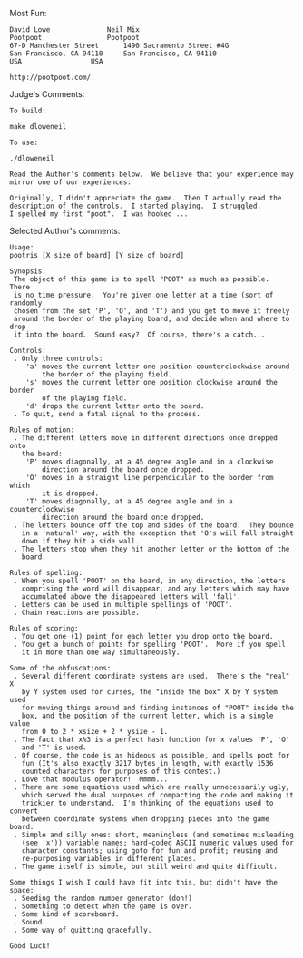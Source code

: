 Most Fun:

    David Lowe				Neil Mix
    Pootpoot				Pootpoot
    67-D Manchester Street		1490 Sacramento Street #4G
    San Francisco, CA 94110		San Francisco, CA 94110
    USA					USA

    http://pootpoot.com/


Judge's Comments:

    To build:

	make dloweneil

    To use:

	./dloweneil

    Read the Author's comments below.  We believe that your experience may
    mirror one of our experiences:

	Originally, I didn't appreciate the game.  Then I actually read the
	description of the controls.  I started playing.  I struggled.
	I spelled my first "poot".  I was hooked ...


Selected Author's comments:

    Usage:
	pootris [X size of board] [Y size of board]

    Synopsis:
     The object of this game is to spell "POOT" as much as possible.  There
     is no time pressure.  You're given one letter at a time (sort of randomly
     chosen from the set 'P', 'O', and 'T') and you get to move it freely
     around the border of the playing board, and decide when and where to drop
     it into the board.  Sound easy?  Of course, there's a catch...

    Controls:
     . Only three controls:
        'a' moves the current letter one position counterclockwise around
            the border of the playing field.
        's' moves the current letter one position clockwise around the border
            of the playing field.
        'd' drops the current letter onto the board.
     . To quit, send a fatal signal to the process.

    Rules of motion:
     . The different letters move in different directions once dropped onto
       the board:
        'P' moves diagonally, at a 45 degree angle and in a clockwise
            direction around the board once dropped.
        'O' moves in a straight line perpendicular to the border from which
            it is dropped.
        'T' moves diagonally, at a 45 degree angle and in a counterclockwise
            direction around the board once dropped.
     . The letters bounce off the top and sides of the board.  They bounce
       in a 'natural' way, with the exception that 'O's will fall straight
       down if they hit a side wall.
     . The letters stop when they hit another letter or the bottom of the
       board.

    Rules of spelling:
     . When you spell 'POOT' on the board, in any direction, the letters
       comprising the word will disappear, and any letters which may have
       accumulated above the disappeared letters will 'fall'.
     . Letters can be used in multiple spellings of 'POOT'.
     . Chain reactions are possible.

    Rules of scoring:
     . You get one (1) point for each letter you drop onto the board.
     . You get a bunch of points for spelling 'POOT'.  More if you spell
       it in more than one way simultaneously.

    Some of the obfuscations:
     . Several different coordinate systems are used.  There's the "real" X
       by Y system used for curses, the "inside the box" X by Y system used
       for moving things around and finding instances of "POOT" inside the
       box, and the position of the current letter, which is a single value
       from 0 to 2 * xsize + 2 * ysize - 1.
     . The fact that x%3 is a perfect hash function for x values 'P', 'O'
       and 'T' is used.
     . Of course, the code is as hideous as possible, and spells poot for
       fun (It's also exactly 3217 bytes in length, with exactly 1536
       counted characters for purposes of this contest.)
     . Love that modulus operator!  Mmmm...
     . There are some equations used which are really unnecessarily ugly,
       which served the dual purposes of compacting the code and making it
       trickier to understand.  I'm thinking of the equations used to convert
       between coordinate systems when dropping pieces into the game board.
     . Simple and silly ones: short, meaningless (and sometimes misleading
       (see 'x')) variable names; hard-coded ASCII numeric values used for
       character constants; using goto for fun and profit; reusing and
       re-purposing variables in different places.
     . The game itself is simple, but still weird and quite difficult.

    Some things I wish I could have fit into this, but didn't have the space:
     . Seeding the random number generator (doh!)
     . Something to detect when the game is over.
     . Some kind of scoreboard.
     . Sound.
     . Some way of quitting gracefully.

    Good Luck!
